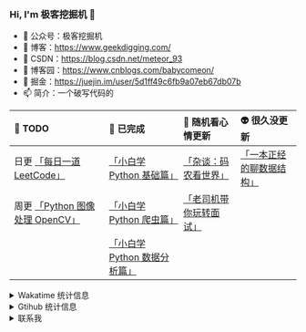 ### Hi, I'm 极客挖掘机 👋

- 🔭 公众号：极客挖掘机
- 🌱 博客：https://www.geekdigging.com/
- 👯 CSDN：https://blog.csdn.net/meteor_93
- 🤔 博客园：https://www.cnblogs.com/babycomeon/
- 💬 掘金：https://juejin.im/user/5d1ff49c6fb9a07eb67db07b
- 📫 简介：一个破写代码的

| :bell: TODO                                                  | :icecream: 已完成                                            | :beer: 随机看心情更新                                        | :alien: 很久没更新                                           |
| :----------------------------------------------------------- | :----------------------------------------------------------- | :----------------------------------------------------------- | :----------------------------------------------------------- |
| 日更 [「每日一道 LeetCode」](https://mp.weixin.qq.com/mp/appmsgalbum?action=getalbum&album_id=1449416645759582209&__biz=MzUyNzY5OTE5Mw==#wechat_redirect) | [「小白学 Python 基础篇」](https://mp.weixin.qq.com/mp/appmsgalbum?action=getalbum&album_id=1332108952569561088&__biz=MzUyNzY5OTE5Mw==#wechat_redirect) | [「杂谈：码农看世界」](https://mp.weixin.qq.com/mp/appmsgalbum?action=getalbum&album_id=1332123687008518145&__biz=MzUyNzY5OTE5Mw==#wechat_redirect) | [「一本正经的聊数据结构」](https://mp.weixin.qq.com/mp/appmsgalbum?action=getalbum&album_id=1332125100925173761&__biz=MzUyNzY5OTE5Mw==#wechat_redirect) |
| 周更 [「Python 图像处理 OpenCV」](https://mp.weixin.qq.com/mp/appmsgalbum?action=getalbum&album_id=1343718009222905856&__biz=MzUyNzY5OTE5Mw==#wechat_redirect) | [「小白学 Python 爬虫篇」](https://mp.weixin.qq.com/mp/appmsgalbum?action=getalbum&album_id=1332113498490454017&__biz=MzUyNzY5OTE5Mw==#wechat_redirect) | [「老司机带你玩转面试」](https://mp.weixin.qq.com/mp/appmsgalbum?action=getalbum&album_id=1426620567901552640&__biz=MzUyNzY5OTE5Mw==#wechat_redirect) |                                                              |
|                                                              | [「小白学 Python 数据分析篇」](https://mp.weixin.qq.com/mp/appmsgalbum?action=getalbum&album_id=1332116382040899585&__biz=MzUyNzY5OTE5Mw==#wechat_redirect) |                                                              |                                                              |

<details>

<summary>Wakatime 统计信息</summary>

<!--START_SECTION:waka-->
![Profile Views](http://img.shields.io/badge/Profile%20Views-91-blue)

![Lines of code](https://img.shields.io/badge/From%20Hello%20World%20I've%20written-4.6%20million%20Lines%20of%20code-blue)

**🐱 My GitHub Data** 

> 🏆 402 Contributions in year 2020
 > 
> 📦 Used 0 Bytes in GitHub's Storage 
 > 
> 🚫 Not opted to Hire
 > 
> 📜 18 Public Repositories 
 > 
> 🔑 0 Owned Private Repository 
 > 
📊 **This week I spent my time on** 

```text
💬 Languages: 
Java                     31 hrs 10 mins      ███████████████░░░░░░░░░░   61.49% 
Markdown                 10 hrs 20 mins      █████░░░░░░░░░░░░░░░░░░░░   20.4% 
Groovy                   4 hrs 22 mins       ██░░░░░░░░░░░░░░░░░░░░░░░   8.64% 
XML                      3 hrs 12 mins       █░░░░░░░░░░░░░░░░░░░░░░░░   6.31% 
YAML                     34 mins             ░░░░░░░░░░░░░░░░░░░░░░░░░   1.14%

🔥 Editors: 
IntelliJ                 39 hrs 14 mins      ███████████████████░░░░░░   77.42% 
VS Code                  11 hrs 26 mins      █████░░░░░░░░░░░░░░░░░░░░   22.58%

💻 Operating Systems: 
Windows                  50 hrs 41 mins      █████████████████████████   100.0%

```

**I mostly code in Java** 

```text
Java                     9 repos             █████████████████░░░░░░░░   69.23% 
JavaScript               2 repos             ███░░░░░░░░░░░░░░░░░░░░░░   15.38% 
Lua                      1 repos             ██░░░░░░░░░░░░░░░░░░░░░░░   7.69% 
HTML                     1 repos             ██░░░░░░░░░░░░░░░░░░░░░░░   7.69%

```


**Timeline**

![Chart not found](https://github.com/meteor1993/meteor1993/blob/master/charts/bar_graph.png) 


<!--END_SECTION:waka-->

</details>

<details>

<summary>Gtihub 统计信息</summary>

[![meteor1993's Github Stats](https://github-readme-stats.vercel.app/api?username=meteor1993&show_icons=true&theme=tokyonight)](https://github.com/meteor1993)

</details>

<details>

<summary>联系我</summary>

<!-- ### 联系我 -->

- 邮箱：inwsy@hotmail.com
- 微信：allen_6174

</details>

<!--
**meteor1993/meteor1993** is a ✨ _special_ ✨ repository because its `README.md` (this file) appears on your GitHub profile.

Here are some ideas to get you started:

- 🔭 I’m currently working on ...
- 🌱 I’m currently learning ...
- 👯 I’m looking to collaborate on ...
- 🤔 I’m looking for help with ...
- 💬 Ask me about ...
- 📫 How to reach me: ...
- 😄 Pronouns: ...
- ⚡ Fun fact: ...
-->
